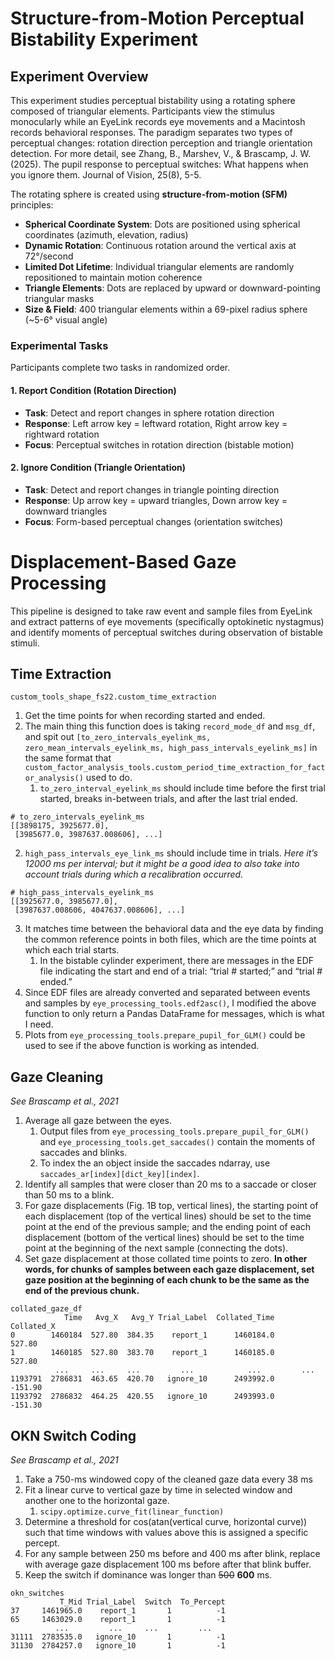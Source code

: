 # Structure-from-Motion Perceptual Bistability Experiment

## Experiment Overview
This experiment studies perceptual bistability using a rotating sphere composed of triangular elements. Participants view the stimulus monocularly while an EyeLink records eye movements and a Macintosh records behavioral responses. The paradigm separates two types of perceptual changes: rotation direction perception and triangle orientation detection.
For more detail, see Zhang, B., Marshev, V., & Brascamp, J. W. (2025). The pupil response to perceptual switches: What happens when you ignore them. Journal of Vision, 25(8), 5-5.

The rotating sphere is created using **structure-from-motion (SFM)** principles:

- **Spherical Coordinate System**: Dots are positioned using spherical coordinates (azimuth, elevation, radius)
- **Dynamic Rotation**: Continuous rotation around the vertical axis at 72°/second
- **Limited Dot Lifetime**: Individual triangular elements are randomly repositioned to maintain motion coherence
- **Triangle Elements**: Dots are replaced by upward or downward-pointing triangular masks
- **Size & Field**: 400 triangular elements within a 69-pixel radius sphere (~5-6° visual angle)

### Experimental Tasks
Participants complete two tasks in randomized order.

#### 1. Report Condition (Rotation Direction)
- **Task**: Detect and report changes in sphere rotation direction
- **Response**: Left arrow key = leftward rotation, Right arrow key = rightward rotation
- **Focus**: Perceptual switches in rotation direction (bistable motion)

#### 2. Ignore Condition (Triangle Orientation)  
- **Task**: Detect and report changes in triangle pointing direction
- **Response**: Up arrow key = upward triangles, Down arrow key = downward triangles
- **Focus**: Form-based perceptual changes (orientation switches)
  

# Displacement-Based Gaze Processing

This pipeline is designed to take raw event and sample files from EyeLink and extract patterns of eye movements (specifically optokinetic nystagmus) and identify moments of perceptual switches during observation of bistable stimuli.

## Time Extraction
`custom_tools_shape_fs22.custom_time_extraction`
1. Get the time points for when recording started and ended. 
2. The main thing this function does is taking `record_mode_df` and `msg_df`, and spit out `[to_zero_intervals_eyelink_ms, zero_mean_intervals_eyelink_ms, high_pass_intervals_eyelink_ms]` in the same format that `custom_factor_analysis_tools.custom_period_time_extraction_for_factor_analysis()` used to do.
   1. `to_zero_interval_eyelink_ms` should include time before the first trial started, breaks in-between trials, and after the last trial ended.

```
# to_zero_intervals_eyelink_ms
[[3898175, 3925677.0],
 [3985677.0, 3987637.008606], ...]
```
2. `high_pass_intervals_eye_link_ms` should include time in trials. *Here it’s 12000 ms per interval; but it might be a good idea to also take into account trials during which a recalibration occurred.* 

```
# high_pass_intervals_eyelink_ms
[[3925677.0, 3985677.0],
 [3987637.008606, 4047637.008606], ...]
```
3. It matches time between the behavioral data and the eye data by finding the common reference points in both files, which are the time points at which each trial starts.
   1. In the bistable cylinder experiment, there are messages in the EDF file indicating the start and end of a trial: “trial # started;” and “trial # ended.”
4. Since EDF files are already converted and separated between events and samples by `eye_processing_tools.edf2asc()`, I modified the above function to only return a Pandas DataFrame for messages, which is what I need.
5. Plots from `eye_processing_tools.prepare_pupil_for_GLM()` could be used to see if the above function is working as intended. 

## Gaze Cleaning
*See Brascamp et al., 2021*
1. Average all gaze between the eyes.
   1. Output files from `eye_processing_tools.prepare_pupil_for_GLM()` and  `eye_processing_tools.get_saccades()` contain the moments of saccades and blinks.
   2. To index the an object inside the saccades ndarray, use `saccades_ar[index][dict_key][index]`.
2. Identify all samples that were closer than 20 ms to a saccade or closer than 50 ms to a blink.
3. For gaze displacements (Fig. 1B top, vertical lines), the starting point of each displacement (top of the vertical lines) should be set to the time point at the end of the previous sample; and the ending point of each displacement (bottom of the vertical lines) should be set to the time point at the beginning of the next sample (connecting the dots).
4. Set gaze displacement at those collated time points to zero. **In other words, for chunks of samples between each gaze displacement, set gaze position at the beginning of each chunk to be the same as the end of the previous chunk.**

```
collated_gaze_df
            Time   Avg_X   Avg_Y Trial_Label  Collated_Time  Collated_X
0        1460184  527.80  384.35    report_1      1460184.0      527.80
1        1460185  527.80  383.70    report_1      1460185.0      527.80
          ...     ...     ...         ...            ...         ...
1193791  2786831  463.65  420.70   ignore_10      2493992.0     -151.90
1193792  2786832  464.25  420.55   ignore_10      2493993.0     -151.30
```

## OKN Switch Coding
*See Brascamp et al., 2021*
1. Take a 750-ms windowed copy of the cleaned gaze data every 38 ms
2. Fit a linear curve to vertical gaze by time in selected window and another one to the horizontal gaze.
   1. `scipy.optimize.curve_fit(linear_function)`
3. Determine a threshold for cos(atan(vertical curve, horizontal curve)) such that time windows with values above this is assigned a specific percept.
4. For any sample between 250 ms before and 400 ms after blink, replace with average gaze displacement 100 ms before after that blink buffer.
5. Keep the switch if dominance was longer than ~~500~~ **600** ms.

```
okn_switches
           T_Mid Trial_Label  Switch  To_Percept
37     1461965.0    report_1       1          -1
65     1463029.0    report_1       1          -1
          ...         ...     ...         ...
31111  2783535.0   ignore_10       1          -1
31130  2784257.0   ignore_10       1          -1
```
